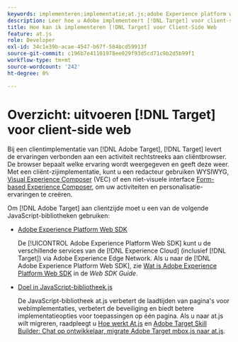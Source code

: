 ```yaml
---
keywords: implementeren;implementatie;at.js;adobe Experience platform web sdk;aep web sdk
description: Leer hoe u Adobe implementeert [!DNL Target] voor client-side web met de Adobe Experience Platform Web SDK (AEP Web SDK) of de [!DNL Target] at.js JavaScript-bibliotheek.
title: Hoe kan ik implementeren [!DNL Target] voor Client-Side Web
feature: at.js
role: Developer
exl-id: 34c1e39b-acae-4547-b67f-584bcd59913f
source-git-commit: c196b7e41101978ee029f93d5cd71c9b2d5b99f1
workflow-type: tm+mt
source-wordcount: '242'
ht-degree: 0%

---
```


# Overzicht: uitvoeren [!DNL Target] voor client-side web

Bij een clientimplementatie van [!DNL Adobe Target], [!DNL Target] levert de ervaringen verbonden aan een activiteit rechtstreeks aan cliëntbrowser. De browser bepaalt welke ervaring wordt weergegeven en geeft deze weer. Met een cliënt-zijimplementatie, kunt u een redacteur gebruiken WYSIWYG, [Visual Experience Composer](/help/main/c-experiences/c-visual-experience-composer/visual-experience-composer.md) (VEC) of een niet-visuele interface [Form-based Experience Composer](/help/main/c-experiences/form-experience-composer.md), om uw activiteiten en personalisatie-ervaringen te creëren.

Om [!DNL Adobe Target] aan clientzijde moet u een van de volgende JavaScript-bibliotheken gebruiken:

* [Adobe Experience Platform Web SDK](https://developer.adobe.com/target/implement/client-side/aep-web-sdk/)

   De [!UICONTROL Adobe Experience Platform Web SDK] kunt u de verschillende services van de [!DNL Experience Cloud] (inclusief [!DNL Target]) via Adobe Experience Edge Network. Als u naar de [!DNL Adobe Experience Platform Web SDK], zie [Wat is Adobe Experience Platform Web SDK](https://developer.adobe.com/target/implement/client-side/aep-web-sdk/) in de *Web SDK Guide*.

* [Doel in JavaScript-bibliotheek.js](https://developer.adobe.com/target/implement/client-side/atjs/how-atjs-works/how-atjs-works/)

   De JavaScript-bibliotheek at.js verbetert de laadtijden van pagina&#39;s voor webimplementaties, verbetert de beveiliging en biedt betere implementatieopties voor toepassingen op één pagina. Als u naar at.js wilt migreren, raadpleegt u [Hoe werkt At.js](https://developer.adobe.com/target/implement/client-side/atjs/how-atjs-works/how-atjs-works/) en [Adobe Target Skill Builder: Chat op ontwikkelaar, migrate Adobe Target mbox.js naar at.js](https://seminars.adobeconnect.com/ptdo6mfo6qn6/?proto=true).



